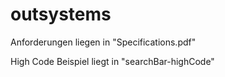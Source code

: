 # outsystems

Anforderungen liegen in "Specifications.pdf" 

High Code Beispiel liegt in "searchBar-highCode" 
